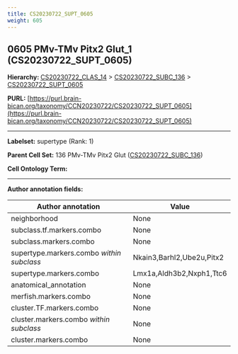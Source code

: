 ```yaml
---
title: CS20230722_SUPT_0605
weight: 605
---
```

## 0605 PMv-TMv Pitx2 Glut_1 (CS20230722_SUPT_0605)
<b>Hierarchy: </b>
[CS20230722_CLAS_14](../CS20230722_CLAS_14) >
[CS20230722_SUBC_136](../CS20230722_SUBC_136) >
[CS20230722_SUPT_0605](../CS20230722_SUPT_0605)

**PURL:** [https://purl.brain-bican.org/taxonomy/CCN20230722/CS20230722_SUPT_0605](https://purl.brain-bican.org/taxonomy/CCN20230722/CS20230722_SUPT_0605)

---


**Labelset:** supertype (Rank: 1)

**Parent Cell Set:** 136 PMv-TMv Pitx2 Glut ([CS20230722_SUBC_136](../CS20230722_SUBC_136))



**Cell Ontology Term:** 

[MARKER GENES.]: #


---

[TRANSFERRED ANNOTATIONS.]: #


[AUTHOR ANNOTATION FIELDS.]: #


**Author annotation fields:**

| Author annotation | Value |
|-------------------|-------|
|neighborhood|None|
|subclass.tf.markers.combo|None|
|subclass.markers.combo|None|
|supertype.markers.combo _within subclass_|Nkain3,Barhl2,Ube2u,Pitx2|
|supertype.markers.combo|Lmx1a,Aldh3b2,Nxph1,Ttc6|
|anatomical_annotation|None|
|merfish.markers.combo|None|
|cluster.TF.markers.combo|None|
|cluster.markers.combo _within subclass_|None|
|cluster.markers.combo|None|
